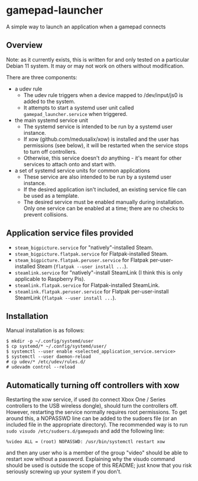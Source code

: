 # gamepad-launcher
A simple way to launch an application when a gamepad connects

## Overview
Note: as it currently exists, this is written for and only tested on a particular Debian 11 system. It may or may not work on others without modification.

There are three components:
* a udev rule
  * The udev rule triggers when a device mapped to /dev/input/js0 is added to the system.
  * It attempts to start a systemd user unit called `gamepad_launcher.service` when triggered.
* the main systemd service unit
  * The systemd service is intended to be run by a systemd user instance.
  * If xow (github.com/medusalix/xow) is installed and the user has permissions (see below), it will be restarted when the service stops to turn off controllers.
  * Otherwise, this service doesn't *do* anything - it's meant for other services to attach onto and start with.
* a set of systemd service units for common applications
  * These service are also intended to be run by a systemd user instance.
  * If the desired application isn't included, an existing service file can be used as a template.
  * The desired service must be enabled manually during installation. Only one service can be enabled at a time; there are no checks to prevent collisions.

## Application service files provided
* `steam_bigpicture.service` for "natively"-installed Steam.
* `steam_bigpicture.flatpak.service` for Flatpak-installed Steam.
* `steam_bigpicture.flatpak.peruser.service` for Flatpak per-user-installed Steam (`flatpak --user install ...`).
* `steamlink.service` for "natively"-install SteamLink (I think this is only applicable to Raspberry Pis).
* `steamlink.flatpak.service` for Flatpak-installed SteamLink.
* `steamlink.flatpak.peruser.service` for Flatpak per-user-install SteamLink (`flatpak --user install ...`).

## Installation
Manual installation is as follows:
```shell
$ mkdir -p ~/.config/systemd/user
$ cp systemd/* ~/.config/systemd/user/
$ systemctl --user enable <selected_application_service.service>
$ systemctl --user daemon-reload
# cp udev/* /etc/udev/rules.d/
# udevadm control --reload
```

## Automatically turning off controllers with xow
Restarting the xow service, if used (to connect Xbox One / Series controllers to the USB wireless dongle), should turn the controllers off. However, restarting the service normally requires root permissions.
To get around this, a NOPASSWD line can be added to the sudoers file (or an included file in the appropriate directory).
The recommended way is to run `sudo visudo /etc/sudoers.d/gamepads` and add the following line:
```
%video ALL = (root) NOPASSWD: /usr/bin/systemctl restart xow
```
and then any user who is a member of the group "video" should be able to restart xow without a password.
Explaining why the visudo command should be used is outside the scope of this README; just know that you risk seriously screwing up your system if you don't.
